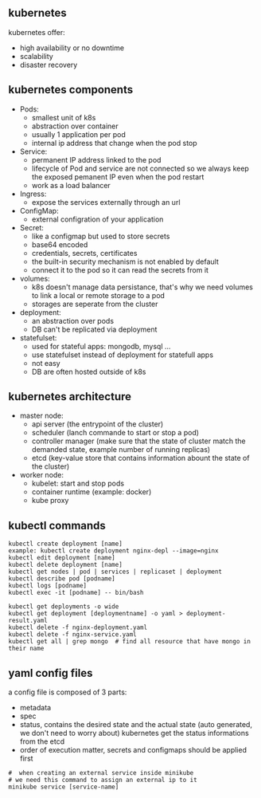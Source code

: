 ## kubernetes
kubernetes offer:
- high availability or no downtime
- scalability
- disaster recovery
## kubernetes components
- Pods:
    - smallest unit of k8s
    - abstraction over container
    - usually 1 application per pod
    - internal ip address that change when the pod stop
- Service:
    - permanent IP address linked to the pod
    - lifecycle of Pod and service are not connected so we always keep the exposed pemanent IP even when the pod restart
    - work as a load balancer 
- Ingress:
    - expose the services externally through an url
- ConfigMap:
    - external configration of your application
- Secret:
    - like a configmap but used to store secrets
    - base64 encoded
    - credentials, secrets, certificates
    - the built-in security mechanism is not enabled by default
    - connect it to the pod so it can read the secrets from it
- volumes:
    - k8s doesn't manage data persistance, that's why we need volumes to link a local or remote storage to a pod
    - storages are seperate from the cluster
- deployment:
    - an abstraction over pods
    - DB can't be replicated via deployment
- statefulset:
    - used for stateful apps: mongodb, mysql ...
    - use statefulset instead of deployment for statefull apps
    - not easy
    - DB are often hosted outside of k8s

## kubernetes architecture
- master node:
    - api server (the entrypoint of the cluster)
    - scheduler (lanch commande to start or stop a pod)
    - controller manager (make sure that the state of cluster match the demanded state, example number of running replicas)
    - etcd (key-value store that contains information abount the state of the cluster)
- worker node:
    - kubelet: start and stop pods
    - container runtime (example: docker)
    - kube proxy

## kubectl commands
```
kubectl create deployment [name]
example: kubectl create deployment nginx-depl --image=nginx
kubectl edit deployment [name]
kubectl delete deployment [name]
kubectl get nodes | pod | services | replicaset | deployment
kubectl describe pod [podname]
kubectl logs [podname]
kubectl exec -it [podname] -- bin/bash
```
```
kubectl get deployments -o wide
kubectl get deployment [deploymentname] -o yaml > deployment-result.yaml
kubectl delete -f nginx-deployment.yaml
kubectl delete -f nginx-service.yaml 
kubectl get all | grep mongo  # find all resource that have mongo in their name
```

## yaml config files
a config file is composed of 3 parts:
- metadata
- spec
- status, contains the desired state and the actual state (auto generated, we don't need to worry about)
kubernetes get the status informations from the etcd
- order of execution matter, secrets and configmaps should be applied first
```
#  when creating an external service inside minikube
# we need this command to assign an external ip to it
minikube service [service-name]
```